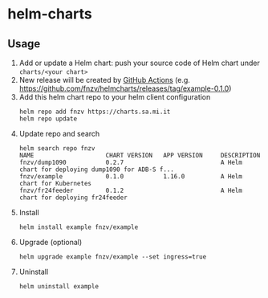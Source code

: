 # helm-charts

## Usage

1. Add or update a Helm chart: push your source code of Helm chart under `charts/<your chart>`
1. New release will be created by [GitHub Actions](https://github.com/fnzv/helmcharts/blob/main/.github/workflows/ci.yaml) (e.g. https://github.com/fnzv/helmcharts/releases/tag/example-0.1.0)
1. Add this helm chart repo to your helm client configuration
    ```
    helm repo add fnzv https://charts.sa.mi.it
    helm repo update
    ```
1. Update repo and search
    ```
    helm search repo fnzv
    NAME                    CHART VERSION   APP VERSION     DESCRIPTION
    fnzv/dump1090           0.2.7                           A Helm chart for deploying dump1090 for ADB-S f...
    fnzv/example            0.1.0           1.16.0          A Helm chart for Kubernetes
    fnzv/fr24feeder         0.1.2                           A Helm chart for deploying fr24feeder
    ```
1. Install
    ```
    helm install example fnzv/example 
    ```
1. Upgrade (optional)
    ```
    helm upgrade example fnzv/example --set ingress=true
    ```
1. Uninstall
    ```
    helm uninstall example
    ```

